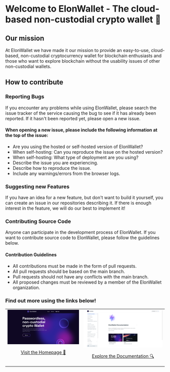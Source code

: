 # Welcome to ElonWallet - The cloud-based non-custodial crypto wallet 👋

## Our mission

At ElonWallet we have made it our mission to provide an easy-to-use, cloud-based, non-custodial cryptocurrency wallet for blockchain enthusiasts and those who want to explore blockchain without the usability issues of other non-custodial wallets. 

## How to contribute
### Reporting Bugs
If you encounter any problems while using ElonWallet, please search the issue tracker of the service causing the bug to see if it has already been reported. If it hasn't been reported yet, please open a new issue.

#### When opening a new issue, please include the following information at the top of the issue:
* Are you using the hosted or self-hosted version of ElonWallet?
* When self-hosting: Can you reproduce the issue on the hosted version?
* When self-hosting: What type of deployment are you using?
* Describe the issue you are experiencing.
* Describe how to reproduce the issue.
* Include any warnings/errors from the browser logs.

### Suggesting new Features
If you have an idea for a new feature, but don't want to build it yourself, you can create an issue in our repositories describing it. If there is enough interest in the feature, we will do our best to implement it!

### Contributing Source Code
Anyone can participate in the development process of ElonWallet. If you want to contribute source code to ElonWallet, please follow the guidelines below. 

#### Contribution Guidelines
* All contributions must be made in the form of pull requests.
* All pull requests should be based on the main branch.
* Pull requests should not have any conflicts with the main branch.
* All proposed changes must be reviewed by a member of the ElonWallet organization.


### Find out more using the links below!

<table cellpadding="0">
  <tr style="padding: 0">
    <td valign="top">
      <a href="https://elonwallet.io" width="40%">
        <img alt="homepage" src="/images/homepage-image.png"/>
        <p align="center">
          Visit the Homepage 🚀
        </p>
      </a>
    </td>
    <td valign="top">
      <a href="https://docs.elonwallet.io" width="40%">
        <img alt="homepage" src="/images/documentation-image.png"/>
        <p align="center">
          Explore the Documentation 🔍️
        </p>
      </a>
    </td>
  </tr>
</table>
